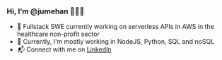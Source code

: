 ### Hi, I’m @jumehan 👩🏻‍💻

- 🪪 Fullstack SWE currently working on serverless APIs in AWS in the healthcare non-profit sector
- 📝 Currently, I'm mostly working in NodeJS, Python, SQL and noSQL
- 📬 Connect with me on [LinkedIn](https://www.linkedin.com/in/juliemenghan/)

<!---
jumehan/jumehan is a ✨ special ✨ repository because its `README.md` (this file) appears on your GitHub profile.
You can click the Preview link to take a look at your changes.
--->
